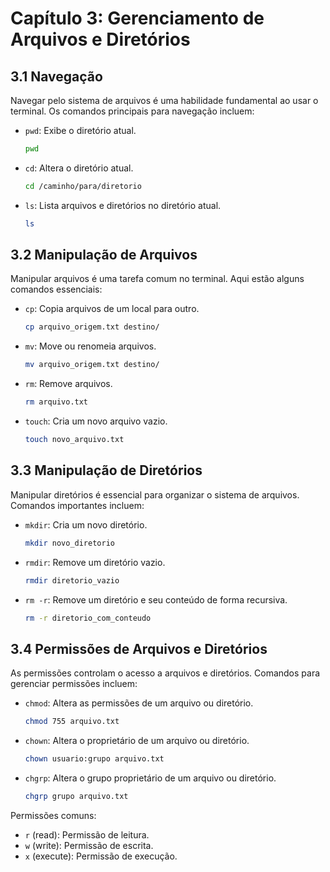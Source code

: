 
# Capítulo 3: Gerenciamento de Arquivos e Diretórios

## 3.1 Navegação

Navegar pelo sistema de arquivos é uma habilidade fundamental ao usar o terminal. Os comandos principais para navegação incluem:

- `pwd`: Exibe o diretório atual.
  ```bash
  pwd
  ```

- `cd`: Altera o diretório atual.
  ```bash
  cd /caminho/para/diretorio
  ```

- `ls`: Lista arquivos e diretórios no diretório atual.
  ```bash
  ls
  ```

## 3.2 Manipulação de Arquivos

Manipular arquivos é uma tarefa comum no terminal. Aqui estão alguns comandos essenciais:

- `cp`: Copia arquivos de um local para outro.
  ```bash
  cp arquivo_origem.txt destino/
  ```

- `mv`: Move ou renomeia arquivos.
  ```bash
  mv arquivo_origem.txt destino/
  ```

- `rm`: Remove arquivos.
  ```bash
  rm arquivo.txt
  ```

- `touch`: Cria um novo arquivo vazio.
  ```bash
  touch novo_arquivo.txt
  ```

## 3.3 Manipulação de Diretórios

Manipular diretórios é essencial para organizar o sistema de arquivos. Comandos importantes incluem:

- `mkdir`: Cria um novo diretório.
  ```bash
  mkdir novo_diretorio
  ```

- `rmdir`: Remove um diretório vazio.
  ```bash
  rmdir diretorio_vazio
  ```

- `rm -r`: Remove um diretório e seu conteúdo de forma recursiva.
  ```bash
  rm -r diretorio_com_conteudo
  ```

## 3.4 Permissões de Arquivos e Diretórios

As permissões controlam o acesso a arquivos e diretórios. Comandos para gerenciar permissões incluem:

- `chmod`: Altera as permissões de um arquivo ou diretório.
  ```bash
  chmod 755 arquivo.txt
  ```

- `chown`: Altera o proprietário de um arquivo ou diretório.
  ```bash
  chown usuario:grupo arquivo.txt
  ```

- `chgrp`: Altera o grupo proprietário de um arquivo ou diretório.
  ```bash
  chgrp grupo arquivo.txt
  ```

Permissões comuns:
- `r` (read): Permissão de leitura.
- `w` (write): Permissão de escrita.
- `x` (execute): Permissão de execução.
